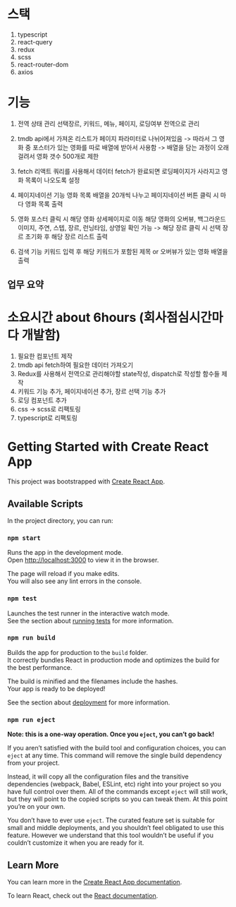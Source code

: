 # 스택
1) typescript
2) react-query
3) redux
4) scss
5) react-router-dom
6) axios

# 기능
1) 전역 상태 관리
    선택장르, 키워드, 메뉴, 페이지, 로딩여부 전역으로 관리

2) tmdb api에서 가져온 리스트가 페이지 파라미터로 나뉘어져있음
   -> 따라서 그 영화 중 포스터가 있는 영화를 따로 배열에 받아서 사용함
   -> 배열을 담는 과정이 오래걸려서 영화 갯수 500개로 제한 

3) fetch
   리액트 쿼리를 사용해서 데이터 fetch가 완료되면 로딩페이지가 사라지고 영화 목록이 나오도록 설정

4) 페이지네이션 기능
   영화 목록 배열을 20개씩 나누고 페이지네이션 버튼 클릭 시 마다 영화 목록 출력

5) 영화 포스터 클릭 시 해당 영화 상세페이지로 이동 해당 영화의 오버뷰, 백그라운드 이미지, 주연, 스텝, 장르, 런닝타임, 상영일 확인 가능
-> 해당 장르 클릭 시 선택 장르 초기화 후 해당 장르 리스트 출력

6) 검색 기능
   키워드 입력 후 해당 키워드가 포함된 제목 or 오버뷰가 있는 영화 배열을 출력

## 업무 요약
# 소요시간 about 6hours (회사점심시간마다 개발함)
1) 필요한 컴포넌트 제작
2) tmdb api fetch하여 필요한 데이터 가져오기
3) Redux를 사용해서 전역으로 관리해야할 state작성, dispatch로 작성할 함수들 제작
4) 키워드 기능 추가, 페이지네이션 추가, 장르 선택 기능 추가
5) 로딩 컴포넌트 추가
6) css -> scss로 리팩토링
7) typescript로 리팩토링
   
# Getting Started with Create React App

This project was bootstrapped with [Create React App](https://github.com/facebook/create-react-app).

## Available Scripts

In the project directory, you can run:

### `npm start`

Runs the app in the development mode.\
Open [http://localhost:3000](http://localhost:3000) to view it in the browser.

The page will reload if you make edits.\
You will also see any lint errors in the console.

### `npm test`

Launches the test runner in the interactive watch mode.\
See the section about [running tests](https://facebook.github.io/create-react-app/docs/running-tests) for more information.

### `npm run build`

Builds the app for production to the `build` folder.\
It correctly bundles React in production mode and optimizes the build for the best performance.

The build is minified and the filenames include the hashes.\
Your app is ready to be deployed!

See the section about [deployment](https://facebook.github.io/create-react-app/docs/deployment) for more information.

### `npm run eject`

**Note: this is a one-way operation. Once you `eject`, you can’t go back!**

If you aren’t satisfied with the build tool and configuration choices, you can `eject` at any time. This command will remove the single build dependency from your project.

Instead, it will copy all the configuration files and the transitive dependencies (webpack, Babel, ESLint, etc) right into your project so you have full control over them. All of the commands except `eject` will still work, but they will point to the copied scripts so you can tweak them. At this point you’re on your own.

You don’t have to ever use `eject`. The curated feature set is suitable for small and middle deployments, and you shouldn’t feel obligated to use this feature. However we understand that this tool wouldn’t be useful if you couldn’t customize it when you are ready for it.

## Learn More

You can learn more in the [Create React App documentation](https://facebook.github.io/create-react-app/docs/getting-started).

To learn React, check out the [React documentation](https://reactjs.org/).

